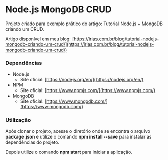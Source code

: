 # Node.js MongoDB CRUD

Projeto criado para exemplo prático do artigo: Tutorial Node.js + MongoDB criando um CRUD.

Artigo disponível em meu blog: [https://irias.com.br/blog/tutorial-nodejs-mongodb-criando-um-crud/](https://irias.com.br/blog/tutorial-nodejs-mongodb-criando-um-crud/)

### Dependências

-   Node.js
    -   Site oficial:  [https://nodejs.org/en/](https://nodejs.org/en/)
-   NPM
    -   Site oficial:  [https://www.npmjs.com/](https://www.npmjs.com/)
- MongoDB
    - Site oficial: [https://www.mongodb.com/](https://www.mongodb.com/)

### Utilização

Após clonar o projeto, acesse o diretório onde se encontra o arquivo  **package.json**  e utilize o comando  **npm install --save**  para instalar as dependências do projeto.

Depois utilize o comando  **npm start**  para iniciar a aplicação.